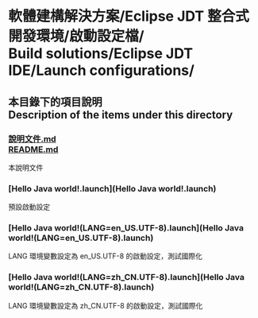 # 軟體建構解決方案/Eclipse JDT 整合式開發環境/啟動設定檔/<br />Build solutions/Eclipse JDT IDE/Launch configurations/

## 本目錄下的項目說明<br />Description of the items under this directory
### [說明文件.md<br />README.md](README.md)
本說明文件

### [Hello Java world!.launch](Hello Java world!.launch)
預設啟動設定

### [Hello Java world!(LANG=en_US.UTF-8).launch](Hello Java world!(LANG=en_US.UTF-8).launch)
LANG 環境變數設定為 en_US.UTF-8 的啟動設定，測試國際化

### [Hello Java world!(LANG=zh_CN.UTF-8).launch](Hello Java world!(LANG=zh_CN.UTF-8).launch)
LANG 環境變數設定為 zh_CN.UTF-8 的啟動設定，測試國際化
